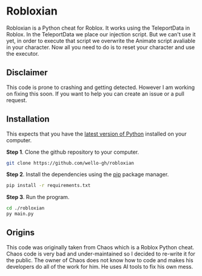 # Robloxian

Robloxian is a Python cheat for Roblox. It works using the TeleportData in Roblox. In the TeleportData we place our injection script. But we can't use it yet, in order to execute that script we overwrite the Animate script avaliable in your character. Now all you need to do is to reset your character and use the executor.

## Disclaimer

This code is prone to crashing and getting detected. However I am working on fixing this soon. If you want to help you can create an issue or a pull request.

## Installation

This expects that you have the [latest version of Python](https://www.python.org/ftp/python/3.12.0/python-3.12.0-amd64.exe) installed on your computer.

**Step 1**.
Clone the github repository to your computer.

```bash
git clone https://github.com/wello-gh/robloxian
```

**Step 2**.
Install the dependencies using the [pip](https://pip.pypa.io/en/stable/) package manager.

```bash
pip install -r requirements.txt
```
**Step 3**.
Run the program.

```bash
cd ./robloxian
py main.py
```

## Origins

This code was originally taken from Chaos which is a Roblox Python cheat. Chaos code is very bad and under-maintained so I decided to re-write it for the public. The owner of Chaos does not know how to code and makes his developers do all of the work for him. He uses AI tools to fix his own mess.
